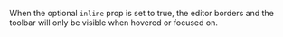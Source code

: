 When the optional `inline` prop is set to true, the editor borders and the toolbar will only be visible when hovered or focused on. 